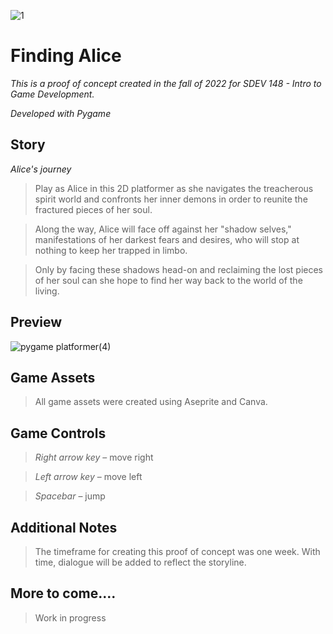 ![1](https://user-images.githubusercontent.com/126116482/223768237-a22aa40f-8e07-481a-bdc6-fc077ec64cee.png)


# Finding Alice

 *This is a proof of concept created in the fall of 2022 for SDEV 148 - Intro to Game Development.*
 

 *Developed with Pygame*
 
## Story
 
 *Alice's journey*
 
> Play as Alice in this 2D platformer as she navigates the treacherous spirit world and confronts her inner demons in order to reunite the fractured pieces of her soul. 

> Along the way, Alice will face off against her "shadow selves," manifestations of her darkest fears and desires, who will stop at nothing to keep her trapped in limbo.

> Only by facing these shadows head-on and reclaiming the lost pieces of her soul can she hope to find her way back to the world of the living.


## Preview

![pygame platformer(4)](https://user-images.githubusercontent.com/126116482/223558288-e17a3cbd-afd7-427b-8fcc-e5977ceac814.png)




## Game Assets 
> All game assets were created using Aseprite and Canva.


## Game Controls
> *Right arrow key* – move right

> *Left arrow key* – move left

> *Spacebar* – jump

## Additional Notes
> The timeframe for creating this proof of concept was one week. With time, dialogue will be added to reflect the storyline.

## More to come....
> Work in progress



